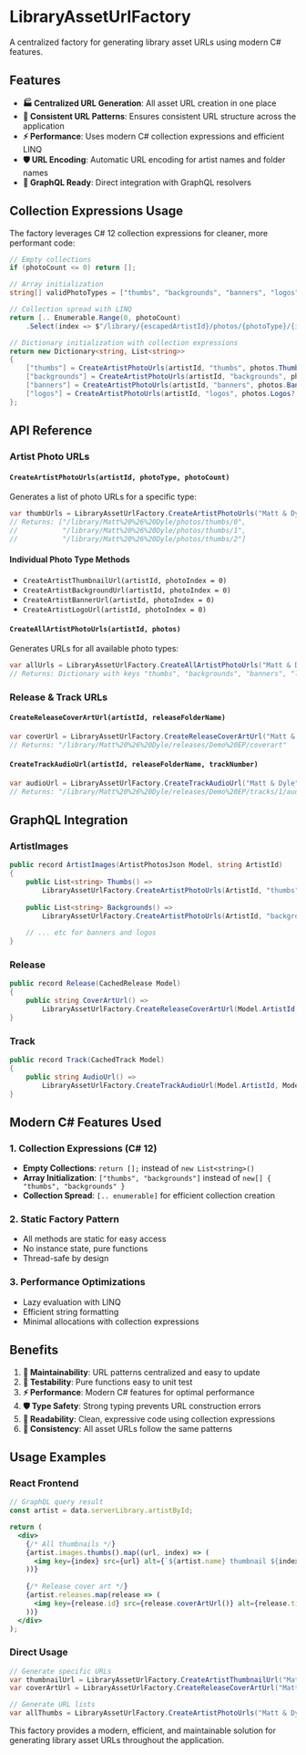 # LibraryAssetUrlFactory

A centralized factory for generating library asset URLs using modern C# features.

## Features

- **🏭 Centralized URL Generation**: All asset URL creation in one place
- **🔗 Consistent URL Patterns**: Ensures consistent URL structure across the application
- **⚡ Performance**: Uses modern C# collection expressions and efficient LINQ
- **🛡️ URL Encoding**: Automatic URL encoding for artist names and folder names
- **📱 GraphQL Ready**: Direct integration with GraphQL resolvers

## Collection Expressions Usage

The factory leverages C# 12 collection expressions for cleaner, more performant code:

```csharp
// Empty collections
if (photoCount <= 0) return [];

// Array initialization  
string[] validPhotoTypes = ["thumbs", "backgrounds", "banners", "logos"];

// Collection spread with LINQ
return [.. Enumerable.Range(0, photoCount)
    .Select(index => $"/library/{escapedArtistId}/photos/{photoType}/{index}")];

// Dictionary initialization with collection expressions
return new Dictionary<string, List<string>>
{
    ["thumbs"] = CreateArtistPhotoUrls(artistId, "thumbs", photos.Thumbs?.Count ?? 0),
    ["backgrounds"] = CreateArtistPhotoUrls(artistId, "backgrounds", photos.Backgrounds?.Count ?? 0),
    ["banners"] = CreateArtistPhotoUrls(artistId, "banners", photos.Banners?.Count ?? 0),
    ["logos"] = CreateArtistPhotoUrls(artistId, "logos", photos.Logos?.Count ?? 0)
};
```

## API Reference

### Artist Photo URLs

#### `CreateArtistPhotoUrls(artistId, photoType, photoCount)`
Generates a list of photo URLs for a specific type:
```csharp
var thumbUrls = LibraryAssetUrlFactory.CreateArtistPhotoUrls("Matt & Dyle", "thumbs", 3);
// Returns: ["/library/Matt%20%26%20Dyle/photos/thumbs/0", 
//           "/library/Matt%20%26%20Dyle/photos/thumbs/1",
//           "/library/Matt%20%26%20Dyle/photos/thumbs/2"]
```

#### Individual Photo Type Methods
- `CreateArtistThumbnailUrl(artistId, photoIndex = 0)`
- `CreateArtistBackgroundUrl(artistId, photoIndex = 0)`  
- `CreateArtistBannerUrl(artistId, photoIndex = 0)`
- `CreateArtistLogoUrl(artistId, photoIndex = 0)`

#### `CreateAllArtistPhotoUrls(artistId, photos)`
Generates URLs for all available photo types:
```csharp
var allUrls = LibraryAssetUrlFactory.CreateAllArtistPhotoUrls("Matt & Dyle", artistPhotos);
// Returns: Dictionary with keys "thumbs", "backgrounds", "banners", "logos"
```

### Release & Track URLs

#### `CreateReleaseCoverArtUrl(artistId, releaseFolderName)`
```csharp
var coverUrl = LibraryAssetUrlFactory.CreateReleaseCoverArtUrl("Matt & Dyle", "Demo EP");
// Returns: "/library/Matt%20%26%20Dyle/releases/Demo%20EP/coverart"
```

#### `CreateTrackAudioUrl(artistId, releaseFolderName, trackNumber)`
```csharp
var audioUrl = LibraryAssetUrlFactory.CreateTrackAudioUrl("Matt & Dyle", "Demo EP", 1);
// Returns: "/library/Matt%20%26%20Dyle/releases/Demo%20EP/tracks/1/audio"
```

## GraphQL Integration

### ArtistImages
```csharp
public record ArtistImages(ArtistPhotosJson Model, string ArtistId)
{
    public List<string> Thumbs() => 
        LibraryAssetUrlFactory.CreateArtistPhotoUrls(ArtistId, "thumbs", Model.Thumbs?.Count ?? 0);
        
    public List<string> Backgrounds() => 
        LibraryAssetUrlFactory.CreateArtistPhotoUrls(ArtistId, "backgrounds", Model.Backgrounds?.Count ?? 0);
        
    // ... etc for banners and logos
}
```

### Release
```csharp
public record Release(CachedRelease Model)
{
    public string CoverArtUrl() => 
        LibraryAssetUrlFactory.CreateReleaseCoverArtUrl(Model.ArtistId, Model.FolderName);
}
```

### Track
```csharp
public record Track(CachedTrack Model)
{
    public string AudioUrl() => 
        LibraryAssetUrlFactory.CreateTrackAudioUrl(Model.ArtistId, Model.ReleaseFolderName, Model.TrackNumber);
}
```

## Modern C# Features Used

### 1. Collection Expressions (C# 12)
- **Empty Collections**: `return [];` instead of `new List<string>()`
- **Array Initialization**: `["thumbs", "backgrounds"]` instead of `new[] { "thumbs", "backgrounds" }`
- **Collection Spread**: `[.. enumerable]` for efficient collection creation

### 2. Static Factory Pattern
- All methods are static for easy access
- No instance state, pure functions
- Thread-safe by design

### 3. Performance Optimizations
- Lazy evaluation with LINQ
- Efficient string formatting
- Minimal allocations with collection expressions

## Benefits

1. **🔧 Maintainability**: URL patterns centralized and easy to update
2. **🧪 Testability**: Pure functions easy to unit test
3. **⚡ Performance**: Modern C# features for optimal performance
4. **🛡️ Type Safety**: Strong typing prevents URL construction errors
5. **📖 Readability**: Clean, expressive code using collection expressions
6. **🔄 Consistency**: All asset URLs follow the same patterns

## Usage Examples

### React Frontend
```jsx
// GraphQL query result
const artist = data.serverLibrary.artistById;

return (
  <div>
    {/* All thumbnails */}
    {artist.images.thumbs().map((url, index) => (
      <img key={index} src={url} alt={`${artist.name} thumbnail ${index + 1}`} />
    ))}
    
    {/* Release cover art */}
    {artist.releases.map(release => (
      <img key={release.id} src={release.coverArtUrl()} alt={release.title} />
    ))}
  </div>
);
```

### Direct Usage
```csharp
// Generate specific URLs
var thumbnailUrl = LibraryAssetUrlFactory.CreateArtistThumbnailUrl("Matt & Dyle");
var coverArtUrl = LibraryAssetUrlFactory.CreateReleaseCoverArtUrl("Matt & Dyle", "Demo EP");

// Generate URL lists  
var allThumbs = LibraryAssetUrlFactory.CreateArtistPhotoUrls("Matt & Dyle", "thumbs", 5);
```

This factory provides a modern, efficient, and maintainable solution for generating library asset URLs throughout the application. 
